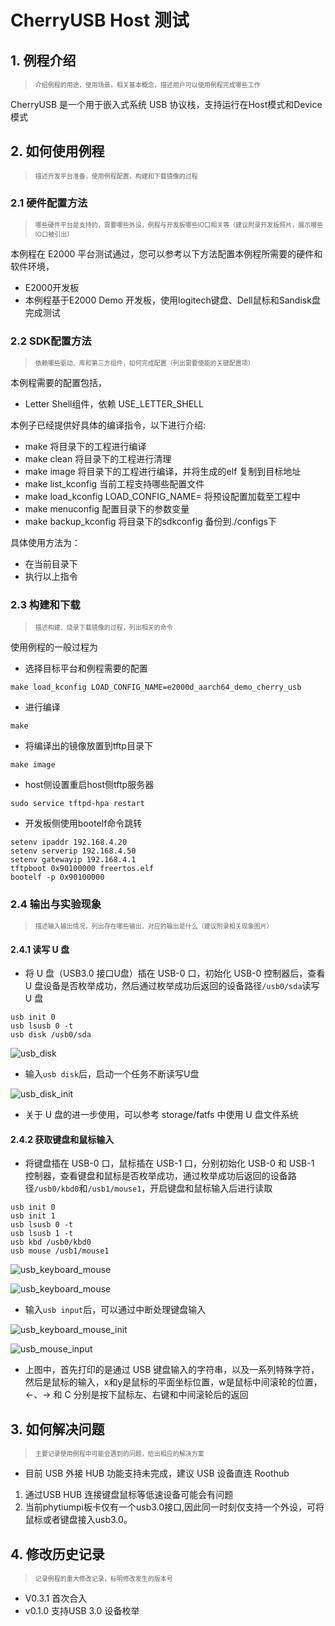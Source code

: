 
# CherryUSB Host 测试

## 1. 例程介绍

><font size="1">介绍例程的用途，使用场景，相关基本概念，描述用户可以使用例程完成哪些工作</font><br />

CherryUSB 是一个用于嵌入式系统 USB 协议栈，支持运行在Host模式和Device模式

## 2. 如何使用例程

><font size="1">描述开发平台准备，使用例程配置，构建和下载镜像的过程</font><br />

### 2.1 硬件配置方法

><font size="1">哪些硬件平台是支持的，需要哪些外设，例程与开发板哪些IO口相关等（建议附录开发板照片，展示哪些IO口被引出）</font><br />

本例程在 E2000 平台测试通过，您可以参考以下方法配置本例程所需要的硬件和软件环境，
- E2000开发板
- 本例程基于E2000 Demo 开发板，使用logitech键盘、Dell鼠标和Sandisk盘完成测试

### 2.2 SDK配置方法

><font size="1">依赖哪些驱动、库和第三方组件，如何完成配置（列出需要使能的关键配置项）</font><br />

本例程需要的配置包括，
- Letter Shell组件，依赖 USE_LETTER_SHELL

本例子已经提供好具体的编译指令，以下进行介绍:
- make 将目录下的工程进行编译
- make clean  将目录下的工程进行清理
- make image   将目录下的工程进行编译，并将生成的elf 复制到目标地址
- make list_kconfig 当前工程支持哪些配置文件
- make load_kconfig LOAD_CONFIG_NAME=<kconfig configuration files>  将预设配置加载至工程中
- make menuconfig   配置目录下的参数变量
- make backup_kconfig 将目录下的sdkconfig 备份到./configs下

具体使用方法为：
- 在当前目录下
- 执行以上指令

### 2.3 构建和下载

><font size="1">描述构建、烧录下载镜像的过程，列出相关的命令</font><br />

使用例程的一般过程为

- 选择目标平台和例程需要的配置
```
make load_kconfig LOAD_CONFIG_NAME=e2000d_aarch64_demo_cherry_usb
```

- 进行编译
```
make
```

- 将编译出的镜像放置到tftp目录下
```
make image
```

- host侧设置重启host侧tftp服务器
```
sudo service tftpd-hpa restart
```

- 开发板侧使用bootelf命令跳转
```
setenv ipaddr 192.168.4.20  
setenv serverip 192.168.4.50 
setenv gatewayip 192.168.4.1 
tftpboot 0x90100000 freertos.elf
bootelf -p 0x90100000
```

### 2.4 输出与实验现象

><font size="1">描述输入输出情况，列出存在哪些输出，对应的输出是什么（建议附录相关现象图片）</font><br />



#### 2.4.1 读写 U 盘

- 将 U 盘（USB3.0 接口U盘）插在 USB-0 口，初始化 USB-0 控制器后，查看 U 盘设备是否枚举成功，然后通过枚举成功后返回的设备路径`/usb0/sda`读写 U 盘

```
usb init 0
usb lsusb 0 -t
usb disk /usb0/sda
```

![usb_disk](./figs/usb_disk_connection.jpg)

- 输入`usb disk`后，启动一个任务不断读写U盘

![usb_disk_init](./figs/usb_disk_init.png)

- 关于 U 盘的进一步使用，可以参考 storage/fatfs 中使用 U 盘文件系统

#### 2.4.2 获取键盘和鼠标输入

- 将键盘插在 USB-0 口，鼠标插在 USB-1 口，分别初始化 USB-0 和 USB-1 控制器，查看键盘和鼠标是否枚举成功，通过枚举成功后返回的设备路径`/usb0/kbd0`和`/usb1/mouse1`，开启键盘和鼠标输入后进行读取

```
usb init 0
usb init 1
usb lsusb 0 -t
usb lsusb 1 -t
usb kbd /usb0/kbd0
usb mouse /usb1/mouse1
```

![usb_keyboard_mouse](./figs/usb_keyboard_mouse.jpg)

![usb_keyboard_mouse](./figs/usb_keyboard_mouse_connect.jpg)

- 输入`usb input`后，可以通过中断处理键盘输入

![usb_keyboard_mouse_init](./figs/usb_keyboard_input.png)

![usb_mouse_input](./figs/usb_mouse_input.png)

- 上图中，首先打印的是通过 USB 键盘输入的字符串，以及一系列特殊字符，然后是鼠标的输入，x和y是鼠标的平面坐标位置，w是鼠标中间滚轮的位置，<-、-> 和 C 分别是按下鼠标左、右键和中间滚轮后的返回

## 3. 如何解决问题

><font size="1">主要记录使用例程中可能会遇到的问题，给出相应的解决方案</font><br />

- 目前 USB 外接 HUB 功能支持未完成，建议 USB 设备直连 Roothub 
1. 通过USB HUB 连接键盘鼠标等低速设备可能会有问题
2. 当前phytiumpi板卡仅有一个usb3.0接口,因此同一时刻仅支持一个外设，可将鼠标或者键盘接入usb3.0。

## 4. 修改历史记录

><font size="1">记录例程的重大修改记录，标明修改发生的版本号 </font><br />

- V0.3.1 首次合入
- v0.1.0 支持USB 3.0 设备枚举



